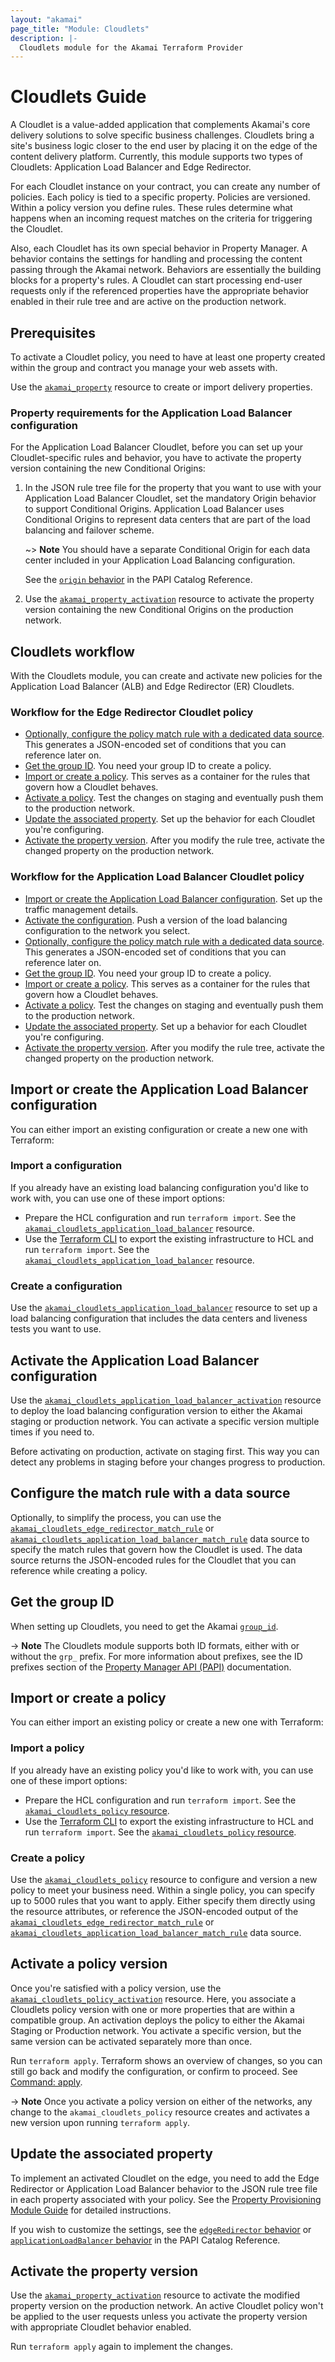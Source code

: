 ```yaml
---
layout: "akamai"
page_title: "Module: Cloudlets"
description: |-
  Cloudlets module for the Akamai Terraform Provider
---
```


# Cloudlets Guide

A Cloudlet is a value-added application that complements Akamai's core delivery solutions to solve specific business challenges. Cloudlets bring a site's business logic closer to the end user by placing it on the edge of the content delivery platform. Currently, this module supports two types of Cloudlets: Application Load Balancer and Edge Redirector.

For each Cloudlet instance on your contract, you can create any number of policies. Each policy is tied to a specific property. Policies are versioned. Within a policy version you define rules. These rules determine what happens when an incoming request matches on the criteria for triggering the Cloudlet.

Also, each Cloudlet has its own special behavior in Property Manager. A behavior contains the settings for handling and processing the content passing through the Akamai network. Behaviors are essentially the building blocks for a property's rules. A Cloudlet can start processing end-user requests only if the referenced properties have the appropriate behavior enabled in their rule tree and are active on the production network.

## Prerequisites

To activate a Cloudlet policy, you need to have at least one property created within the group and contract you manage your web assets with.

Use the [`akamai_property`](../resources/property.md) resource to create or import delivery properties.

### Property requirements for the Application Load Balancer configuration

For the Application Load Balancer Cloudlet, before you can set up your Cloudlet-specific rules and behavior, you have to activate the property version containing the new Conditional Origins:

1. In the JSON rule tree file for the property that you want to use with your Application Load Balancer Cloudlet, set the mandatory Origin behavior to support Conditional Origins. Application Load Balancer uses Conditional Origins to represent data centers that are part of the load balancing and failover scheme.

    ~> **Note** You should have a separate Conditional Origin for each data center included in your Application Load Balancing configuration.

    See the [`origin` behavior](https://developer.akamai.com/api/core_features/property_manager/vlatest.html#origin) in the PAPI Catalog Reference.
2. Use the [`akamai_property_activation`](../resources/property_activation.md) resource to activate the property version containing the new Conditional Origins on the production network.

## Cloudlets workflow

With the Cloudlets module, you can create and activate new policies for the Application Load Balancer (ALB) and Edge Redirector (ER) Cloudlets.

### Workflow for the Edge Redirector Cloudlet policy

* [Optionally, configure the policy match rule with a dedicated data source](#configure-the-match-rule-with-a-data-source). This generates a JSON-encoded set of conditions that you can reference later on.
* [Get the group ID](#get-the-group-id). You need your group ID to create a policy.
* [Import or create a policy](#import-or-create-a-policy). This serves as a container for the rules that govern how a Cloudlet behaves.
* [Activate a policy](#activate-a-policy-version). Test the changes on staging and eventually push them to the production network.
* [Update the associated property](#update-the-associated-property). Set up the behavior for each Cloudlet you're configuring.
* [Activate the property version](#activate-the-property-version). After you modify the rule tree, activate the changed property on the production network.

### Workflow for the Application Load Balancer Cloudlet policy

* [Import or create the Application Load Balancer configuration](#import-or-create-the-application-load-balancer-configuration). Set up the traffic management details.
* [Activate the configuration](#activate-the-application-load-balancer-configuration). Push a version of the load balancing configuration to the network you select.
* [Optionally, configure the policy match rule with a dedicated data source](#configure-the-match-rule-with-a-data-source). This generates a JSON-encoded set of conditions that you can reference later on.
* [Get the group ID](#get-the-group-id). You need your group ID to create a policy.
* [Import or create a policy](#import-or-create-a-policy). This serves as a container for the rules that govern how a Cloudlet behaves.
* [Activate a policy](#activate-a-policy-version). Test the changes on staging and eventually push them to the production network.
* [Update the associated property](#update-the-associated-property). Set up a behavior for each Cloudlet you're configuring.
* [Activate the property version](#activate-the-property-version). After you modify the rule tree, activate the changed property on the production network.

## Import or create the Application Load Balancer configuration

You can either import an existing configuration or create a new one with Terraform:

### Import a configuration

If you already have an existing load balancing configuration you'd like to work with, you can use one of these import options:
* Prepare the HCL configuration and run `terraform import`. See the [`akamai_cloudlets_application_load_balancer`](../resources/cloudlets_application_load_balancer.md) resource.
* Use the [Terraform CLI](https://github.com/akamai/cli-terraform) to export the existing infrastructure to HCL and run `terraform import`. See the [`akamai_cloudlets_application_load_balancer`](../resources/cloudlets_application_load_balancer.md) resource.

### Create a configuration

Use the [`akamai_cloudlets_application_load_balancer`](../resources/cloudlets_application_load_balancer.md) resource to set up a load balancing configuration that includes the data centers and liveness tests you want to use.

## Activate the Application Load Balancer configuration

Use the [`akamai_cloudlets_application_load_balancer_activation`](../resources/cloudlets_application_load_balancer.md) resource to deploy the load balancing configuration version to either the Akamai staging or production network. You can activate a specific version multiple times if you need to.

Before activating on production, activate on staging first. This way you can detect any problems in staging before your changes progress to production.

## Configure the match rule with a data source

Optionally, to simplify the process, you can use the [`akamai_cloudlets_edge_redirector_match_rule`](../data-sources/cloudlets_edge_redirector_match_rule.md) or [`akamai_cloudlets_application_load_balancer_match_rule`](../data-sources/cloudlets_application_load_balancer_match_rule.md) data source to specify the match rules that govern how the Cloudlet is used. The data source returns the JSON-encoded rules for the Cloudlet that you can reference while creating a policy.

## Get the group ID

When setting up Cloudlets, you need to get the Akamai [`group_id`](../data-sources/group.md).

-> **Note** The Cloudlets module supports both ID formats, either with or without the `grp_` prefix. For more information about prefixes, see the ID prefixes section of the [Property Manager API (PAPI)](https://developer.akamai.com/api/core_features/property_manager/v1.html#prefixes) documentation.

## Import or create a policy

You can either import an existing policy or create a new one with Terraform:

### Import a policy

If you already have an existing policy you'd like to work with, you can use one of these import options:
* Prepare the HCL configuration and run `terraform import`. See the [`akamai_cloudlets_policy` resource](../resources/cloudlets_policy.md).
* Use the [Terraform CLI](https://github.com/akamai/cli-terraform) to export the existing infrastructure to HCL and run `terraform import`. See the [`akamai_cloudlets_policy` resource](../resources/cloudlets_policy.md).

### Create a policy

Use the [`akamai_cloudlets_policy`](../resources/cloudlets_policy.md) resource to configure and version a new policy to meet your business need. Within a single policy, you can specify up to 5000 rules that you want to apply. Either specify them directly using the resource attributes, or reference the JSON-encoded output of the [`akamai_cloudlets_edge_redirector_match_rule`](../data-sources/cloudlets_edge_redirector_match_rule.md) or [`akamai_cloudlets_application_load_balancer_match_rule`](../data-sources/cloudlets_application_load_balancer_match_rule.md) data source.

## Activate a policy version

Once you're satisfied with a policy version, use the [`akamai_cloudlets_policy_activation`](../resources/cloudlets_policy_activation.md) resource. Here, you associate a Cloudlets policy version with one or more properties that are within a compatible group. An activation deploys the policy to either the Akamai Staging or Production network. You activate a specific version, but the same version can be activated separately more than once.

Run `terraform apply`. Terraform shows an overview of changes, so you can still go back and modify the configuration, or confirm to proceed. See [Command: apply](https://www.terraform.io/docs/commands/apply.html).

-> **Note** Once you activate a policy version on either of the networks, any change to the `akamai_cloudlets_policy` resource creates and activates a new version upon running `terraform apply`.

## Update the associated property

To implement an activated Cloudlet on the edge, you need to add the Edge Redirector or Application Load Balancer behavior to the JSON rule tree file in each property associated with your policy. See the [Property Provisioning Module Guide](../guides/get_started_property.md) for detailed instructions.

If you wish to customize the settings, see the [`edgeRedirector` behavior](https://developer.akamai.com/api/core_features/property_manager/vlatest.html#edgeredirector) or [`applicationLoadBalancer` behavior](https://https://developer.akamai.com/api/core_features/property_manager/vlatest.html#applicationloadbalancer) in the PAPI Catalog Reference.

## Activate the property version

Use the [`akamai_property_activation`](../resources/property_activation.md) resource to activate the modified property version on the production network. An active Cloudlet policy won't be applied to the user requests unless you activate the property version with appropriate Cloudlet behavior enabled.

Run `terraform apply` again to implement the changes.
